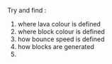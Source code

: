 Try and find :
<ol>
<li>where  lava colour is defined
</li><li>where block colour is defined
</li><li>how bounce speed is defined
</li><li>how blocks are generated
</li><li>
</li>
</ol>

